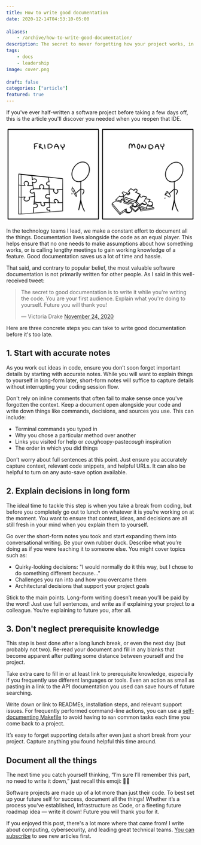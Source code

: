 ```yaml
---
title: How to write good documentation
date: 2020-12-14T04:53:10-05:00

aliases:
    - /archive/how-to-write-good-documentation/
description: The secret to never forgetting how your project works, in three steps.
tags:
    - docs
    - leadership
image: cover.png
 
draft: false
categories: ["article"]
featured: true
---
```


If you've ever half-written a software project before taking a few days off, this is the article you'll discover you needed when you reopen that IDE.

![Your project on Friday (a finished puzzle) vs Monday (a pile of puzzle pieces) comic](friday-monday.png)

In the technology teams I lead, we make a constant effort to document all the things. Documentation lives alongside the code as an equal player. This helps ensure that no one needs to make assumptions about how something works, or is calling lengthy meetings to gain working knowledge of a feature. Good documentation saves us a lot of time and hassle.

That said, and contrary to popular belief, the most valuable software documentation is not primarily written for other people. As I said in this well-received tweet:

<blockquote class="twitter-tweet"><p lang="en" dir="ltr">The secret to good documentation is to write it while you&#39;re writing the code. You are your first audience. Explain what you&#39;re doing to yourself. Future you will thank you!</p>&mdash; Victoria Drake <a href="https://twitter.com/victoriadotdev/status/1331262801797652483?ref_src=twsrc%5Etfw">November 24, 2020</a></blockquote> <script async src="https://platform.twitter.com/widgets.js" charset="utf-8"></script>

Here are three concrete steps you can take to write good documentation before it's too late.

## 1. Start with accurate notes

As you work out ideas in code, ensure you don’t soon forget important details by starting with accurate notes. While you will want to explain things to yourself in long-form later, short-form notes will suffice to capture details without interrupting your coding session flow.

Don't rely on inline comments that often fail to make sense once you've forgotten the context. Keep a document open alongside your code and write down things like commands, decisions, and sources you use. This can include:

- Terminal commands you typed in
- Why you chose a particular method over another
- Links you visited for help or *cough*copy-paste*cough* inspiration
- The order in which you did things

Don’t worry about full sentences at this point. Just ensure you accurately capture context, relevant code snippets, and helpful URLs. It can also be helpful to turn on any auto-save option available.

## 2. Explain decisions in long form

The ideal time to tackle this step is when you take a break from coding, but before you completely go out to lunch on whatever it is you’re working on at the moment. You want to ensure that context, ideas, and decisions are all still fresh in your mind when you explain them to yourself.

Go over the short-form notes you took and start expanding them into conversational writing. Be your own rubber duck. Describe what you’re doing as if you were teaching it to someone else. You might cover topics such as:

- Quirky-looking decisions: "I would normally do it this way, but I chose to do something different because..."
- Challenges you ran into and how you overcame them
- Architectural decisions that support your project goals

Stick to the main points. Long-form writing doesn’t mean you’ll be paid by the word! Just use full sentences, and write as if explaining your project to a colleague. You’re explaining to future you, after all.

## 3. Don't neglect prerequisite knowledge

This step is best done after a long lunch break, or even the next day (but probably not two). Re-read your document and fill in any blanks that become apparent after putting some distance between yourself and the project.

Take extra care to fill in or at least link to prerequisite knowledge, especially if you frequently use different languages or tools. Even an action as small as pasting in a link to the API documentation you used can save hours of future searching.

Write down or link to READMEs, installation steps, and relevant support issues. For frequently performed command-line actions, you can use a [self-documenting Makefile](/posts/how-to-create-a-self-documenting-makefile/) to avoid having to `man` common tasks each time you come back to a project.

It’s easy to forget supporting details after even just a short break from your project. Capture anything you found helpful this time around.

## Document all the things

The next time you catch yourself thinking, “I’m sure I’ll remember this part, no need to write it down,” just recall this emoji: 🤦‍♀️

Software projects are made up of a lot more than just their code. To best set up your future self for success, document all the things! Whether it’s a process you’ve established, Infrastructure as Code, or a fleeting future roadmap idea — write it down! Future you will thank you for it.

If you enjoyed this post, there's a lot more where that came from! I write about computing, cybersecurity, and leading great technical teams. [You can subscribe](/) to see new articles first.
